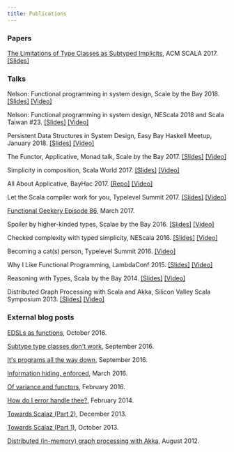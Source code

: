 ```yaml
---
title: Publications
---
```


### Papers

[The Limitations of Type Classes as Subtyped Implicits](/publications/typeclasses-scala17.pdf), ACM SCALA 2017. [[Slides]](https://speakerdeck.com/adelbertc/the-limitations-of-type-classes-as-subtyped-implicits)

### Talks

Nelson: Functional programming in system design, Scale by the Bay 2018. [[Slides]](https://speakerdeck.com/adelbertc/nelson-functional-programming-in-system-design-sbtb-2018) [[Video]](https://youtu.be/c_bD9N4A7rY)

Nelson: Functional programming in system design, NEScala 2018 and Scala Taiwan #23. [[Slides]](https://speakerdeck.com/adelbertc/nelson-functional-programming-in-system-design) [[Video]](https://youtu.be/t8KRo-DXnEo)

Persistent Data Structures in System Design, Easy Bay Haskell Meetup, January 2018. [[Slides]](https://speakerdeck.com/adelbertc/persistent-data-structures-in-system-design) [[Video]](https://www.youtube.com/watch?v=exepvX_XnlM&feature=youtu.be&t=2m46s)

The Functor, Applicative, Monad talk, Scale by the Bay 2017. [[Slides]](https://speakerdeck.com/adelbertc/the-functor-applicative-monad-talk) [[Video]](https://youtu.be/L0aYcq1tqMo)

Simplicity in composition, Scala World 2017. [[Slides]](https://speakerdeck.com/adelbertc/simplicity-in-composition) [[Video]](https://youtu.be/XV0o-hy1WUM)

All About Applicative, BayHac 2017. [[Repo]](https://github.com/adelbertc/bayhac17) [[Video]](https://youtu.be/Mn7BtPALFys)

Let the Scala compiler work for you, Typelevel Summit 2017. [[Slides]](https://speakerdeck.com/adelbertc/let-the-scala-compiler-work-with-you) [[Video]](https://youtu.be/zbGiOcSeq1Y)

[Functional Geekery Episode 86](https://www.functionalgeekery.com/episode-86-adelbert-chang/), March 2017.

Spoiler by higher-kinded types, Scalae by the Bay 2016. [[Slides]](https://speakerdeck.com/adelbertc/spoiled-by-higher-kinded-types) [[Video]](https://youtu.be/t7bOKAIQG4Q)

Checked complexity with typed simplicity, NEScala 2016. [[Slides]](https://speakerdeck.com/adelbertc/checked-complexity-with-typed-simplicity) [[Video]](https://youtu.be/FmYYTRn6WLk)

Becoming a cat(s) person, Typelevel Summit 2016. [[Video]](https://youtu.be/1SQ87E4Qarg)

Why I Like Functional Programming, LambdaConf 2015. [[Slides]](https://speakerdeck.com/adelbertc/why-i-like-functional-programming) [[Video]](https://youtu.be/tsHQEB_ftxc)

Reasoning with Types, Scala by the Bay 2014. [[Slides]](https://speakerdeck.com/adelbertc/reasoning-with-types) [[Video]](https://youtu.be/TbASMeJSh9s)

Distributed Graph Processing with Scala and Akka, Silicon Valley Scala Symposium 2013. [[Slides]](https://speakerdeck.com/adelbertc/distributed-graph-processing-with-scala-and-akka-svss-13) [[Video]](https://youtu.be/tSDytuXasdw)

### External blog posts

[EDSLs as functions](https://typelevel.org/blog/2016/10/26/edsls-part-2.html), October 2016.

[Subtype type classes don't work](https://typelevel.org/blog/2016/09/30/subtype-typeclasses.html), September 2016.

[It's programs all the way down](https://typelevel.org/blog/2016/09/21/edsls-part-1.html), September 2016.

[Information hiding, enforced](https://typelevel.org/blog/2016/03/13/information-hiding.html), March 2016.

[Of variance and functors](https://typelevel.org/blog/2016/02/04/variance-and-functors.html), February 2016.

[How do I error handle thee?](https://typelevel.org/blog/2014/02/21/error-handling.html), February 2014.

[Towards Scalaz (Part 2)](https://typelevel.org/blog/2013/12/15/towards-scalaz-2.html), December 2013.

[Towards Scalaz (Part 1)](https://typelevel.org/blog/2013/10/13/towards-scalaz-1.html), October 2013.

[Distributed (in-memory) graph processing with Akka](http://letitcrash.com/post/30257014291/distributed-in-memory-graph-processing-with-akka), August 2012.
